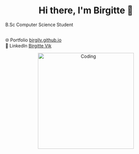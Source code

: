 <h1 align="center">Hi there, I'm Birgitte 👋</h1> 

<p>B.Sc Computer Science Student</p> <br>
🌐 Portfolio <a href="https://birgilv.github.io/" target="_blank">birgilv.github.io</a> <br>
💼 LinkedIn <a href="https://www.linkedin.com/in/birgitte-vik-a043a5b9/" target="_blank">Birgitte Vik</a>

<p align="center">
  <img alt="Coding" width="300" src="https://cdn.dribbble.com/users/1277312/screenshots/14733298/media/39b1045e593737587dd60e42c8422d1f.gif" />
</p>
